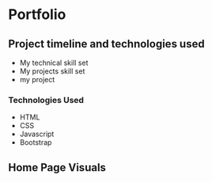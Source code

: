 # Portfolio

## Project timeline and technologies used
- My technical skill set
- My projects skill set
- my project

### Technologies Used
- HTML
- CSS
- Javascript
- Bootstrap

## Home Page Visuals
